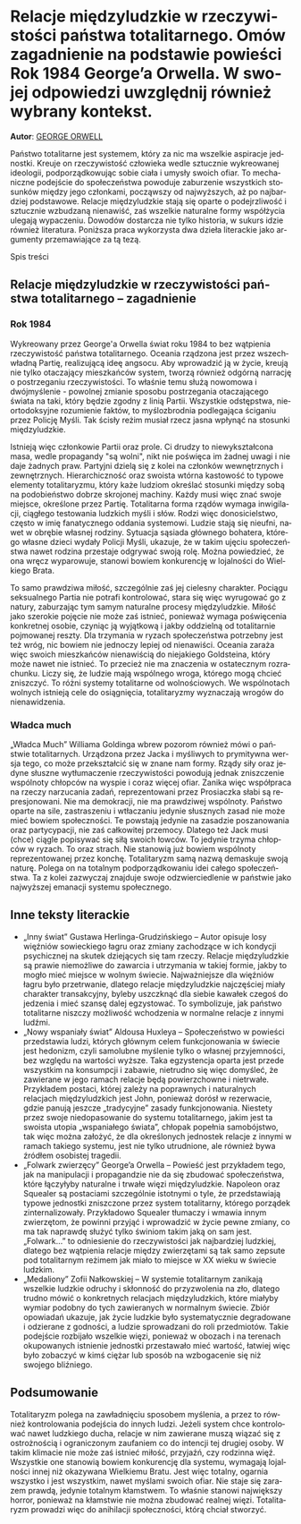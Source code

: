 # Re­la­cje mię­dzy­ludz­kie w rze­czy­wi­sto­ści pań­stwa to­ta­li­tar­ne­go. Omów za­gad­nie­nie na pod­sta­wie po­wie­ści Rok 1984 Geo­r­ge­’a Or­wel­la. W swo­jej od­po­wie­dzi uwzględ­nij rów­nież wy­bra­ny kon­tekst.

**Autor**: [GEORGE ORWELL](https://poezja.org/wz/George_Orwell/)

Pań­stwo to­ta­li­tar­ne jest sys­te­mem, któ­ry za nic ma wszel­kie aspi­ra­cje jed­nost­ki. Kreu­je on rze­czy­wi­stość czło­wie­ka we­dle sztucz­nie wy­kre­owa­nej ide­olo­gii, pod­po­rząd­ko­wu­jąc so­bie cia­ła i umy­sły swo­ich ofiar. To me­cha­nicz­ne po­dej­ście do spo­łe­czeń­stwa po­wo­du­je za­bu­rze­nie wszyst­kich sto­sun­ków mię­dzy jego człon­ka­mi, po­cząw­szy od naj­wyż­szych, aż po naj­bar­dziej pod­sta­wo­we. Re­la­cje mię­dzy­ludz­kie sta­ją się opar­te o po­dejrz­li­wość i sztucz­nie wzbu­dza­ną nie­na­wiść, zaś wszel­kie na­tu­ral­ne for­my współ­ży­cia ule­ga­ją wy­pa­cze­niu. Do­wo­dów do­star­cza nie tyl­ko hi­sto­ria, w su­kurs idzie rów­nież li­te­ra­tu­ra. Po­niż­sza pra­ca wy­ko­rzy­sta dwa dzie­ła li­te­rac­kie jako ar­gu­men­ty prze­ma­wia­ją­ce za tą tezą.

Spis treści



## Re­la­cje mię­dzy­ludz­kie w rze­czy­wi­sto­ści pań­stwa to­ta­li­tar­ne­go – zagadnienie

### Rok 1984

Wy­kre­owa­ny przez Geo­r­ge­'a Or­wel­la świat roku 1984 to bez wąt­pie­nia rzeczywistość państwa totalitarnego. Oce­ania rzą­dzo­na jest przez wszech­wład­ną Par­tię, re­ali­zu­ją­cą ideę ang­so­cu. Aby wpro­wa­dzić ją w ży­cie, kreu­ją nie tyl­ko ota­cza­ją­cy miesz­kań­ców sys­tem, two­rzą rów­nież od­gór­ną nar­ra­cję o po­strze­ga­niu rze­czy­wi­sto­ści. To wła­śnie temu słu­żą nowomowa i dwójmyślenie - powolnej zmianie sposobu postrzegania otaczającego świata na taki, który będzie zgodny z linią Partii. Wszyst­kie od­stęp­stwa, nie­orto­dok­syj­ne ro­zu­mie­nie fak­tów, to my­ślo­zbrod­nia pod­le­ga­ją­ca ści­ga­niu przez Po­li­cję My­śli. Tak ści­sły re­żim mu­siał rzecz ja­sna wpły­nąć na stosunki międzyludzkie.

Ist­nie­ją więc człon­ko­wie Par­tii oraz pro­le. Ci dru­dzy to niewykształcona masa, we­dle pro­pa­gan­dy "są wol­ni", nikt nie po­świę­ca im żad­nej uwa­gi i nie daje żad­nych praw. Par­tyj­ni dzie­lą się z ko­lei na człon­ków we­wnętrz­nych i ze­wnętrz­nych. Hierarchiczność oraz swoista wtórna kastowość to ty­po­we ele­men­ty to­ta­li­ta­ry­zmu, któ­ry każe lu­dziom okre­ślać sto­sun­ki mię­dzy sobą na po­do­bień­stwo do­brze skro­jo­nej ma­chi­ny. Każdy musi więc znać swoje miejsce, określone przez Partię. To­ta­li­tar­na for­ma rzą­dów wy­ma­ga in­wi­gi­la­cji, cią­głe­go te­sto­wa­nia ludz­kich my­śli i słów. Ro­dzi więc do­no­si­ciel­stwo, czę­sto w imię fa­na­tycz­ne­go od­da­nia sys­te­mo­wi. Lu­dzie sta­ją się nie­uf­ni, na­wet w ob­rę­bie wła­snej ro­dzi­ny. Sy­tu­acja są­sia­da głów­ne­go bo­ha­te­ra, któ­re­go wła­sne dzie­ci wy­da­ły Policji Myśli, uka­zu­je, że w ta­kim uję­ciu spo­łe­czeń­stwa na­wet ro­dzi­na prze­sta­je od­gry­wać swo­ją rolę. Moż­na po­wie­dzieć, że ona wręcz wy­pa­ro­wu­je, sta­no­wi bo­wiem kon­ku­ren­cję w lo­jal­no­ści do Wiel­kie­go Bra­ta.



To samo prawdziwa miłość, szczególnie zaś jej cielesny charakter. Po­cią­gu sek­su­al­ne­go Par­tia nie po­tra­fi kon­tro­lo­wać, sta­ra się więc wy­ru­go­wać go z na­tu­ry, za­bu­rza­jąc tym sa­mym na­tu­ral­ne pro­ce­sy mię­dzy­ludz­kie. Mi­łość jako sze­ro­kie po­ję­cie nie może zaś ist­nieć, po­nie­waż wy­ma­ga po­świę­ce­nia kon­kret­nej oso­bie, czy­niąc ją wy­jąt­ko­wą i jak­by od­dziel­ną od to­ta­li­tar­nie poj­mo­wa­nej resz­ty. Dla trzymania w ryzach społeczeństwa potrzebny jest też wróg, nic bowiem nie jednoczy lepiej od nienawiści. Oce­ania za­ra­ża więc swo­ich miesz­kań­ców nie­na­wi­ścią do nie­ja­kie­go Gold­ste­ina, któ­ry może na­wet nie ist­nieć. To prze­cież nie ma zna­cze­nia w osta­tecz­nym roz­ra­chun­ku. Li­czy się, że lu­dzie mają wspól­ne­go wro­ga, któ­re­go mogą chcieć znisz­czyć. To róż­ni sys­te­my to­ta­li­tar­ne od wol­no­ścio­wych. We wspólnotach wolnych istnieją cele do osiągnięcia, totalitaryzmy wyznaczają wrogów do nienawidzenia.

### Władca much

„Władca Much” Williama Goldinga wbrew po­zo­rom rów­nież mówi o pań­stwie to­ta­li­tar­nych. Urzą­dzo­na przez Jac­ka i my­śli­wych to pry­mi­tyw­na wer­sja tego, co może prze­kształ­cić się w zna­ne nam for­my. Rzą­dy siły oraz je­dy­ne słusz­ne wy­tłu­ma­cze­nie rze­czy­wi­sto­ści po­wo­du­ją jed­nak zniszczenie wspólnoty chłopców na wyspie i coraz więcej ofiar. Za­ni­ka więc współ­pra­ca na rze­czy na­rzu­ca­nia za­dań, re­pre­zen­to­wa­ni przez Pro­siacz­ka sła­bi są re­pre­sjo­no­wa­ni. Nie ma demokracji, nie ma prawdziwej wspólnoty. Pań­stwo opar­te na sile, za­stra­sze­niu i wtła­cza­niu je­dy­nie słusz­nych za­sad nie może mieć bo­wiem spo­łecz­no­ści. Te po­wsta­ją je­dy­nie na za­sa­dzie po­sza­no­wa­nia oraz par­ty­cy­pa­cji, nie zaś cał­ko­wi­tej prze­mo­cy. Dla­te­go też Jack musi (chce) cią­gle popisywać się siłą swoich łowców. To je­dy­nie trzy­ma chłop­ców w ry­zach. To oraz strach. Nie stanowią już bowiem wspólnoty reprezentowanej przez konchę. To­ta­li­ta­ryzm samą na­zwą de­ma­sku­je swo­ją na­tu­rę. Po­le­ga on na to­tal­nym pod­po­rząd­ko­wa­niu idei ca­łe­go spo­łe­czeń­stwa. Ta z ko­lei za­zwy­czaj znaj­du­je swo­je od­zwier­cie­dle­nie w pań­stwie jako naj­wyż­szej ema­na­cji sys­te­mu spo­łecz­ne­go.



## Inne teksty literackie

- „Inny świat” Gustawa Herlinga-Grudzińskiego – Autor opisuje losy więźniów sowieckiego łagru oraz zmiany zachodzące w ich kondycji psychicznej na skutek dziejących się tam rzeczy. Relacje międzyludzkie są prawie niemożliwe do zawarcia i utrzymania w takiej formie, jakby to mogło mieć miejsce w wolnym świecie. Najważniejsze dla więźniów łagru było przetrwanie, dlatego relacje międzyludzkie najczęściej miały charakter transakcyjny, byleby uszczknąć dla siebie kawałek czegoś do jedzenia i mieć szansę dalej egzystować. To symbolizuje, jak państwo totalitarne niszczy możliwość wchodzenia w normalne relacje z innymi ludźmi.
- „Nowy wspaniały świat” Aldousa Huxleya – Społeczeństwo w powieści przedstawia ludzi, których głównym celem funkcjonowania w świecie jest hedonizm, czyli samolubne myślenie tylko o własnej przyjemności, bez względu na wartości wyższe. Taka egzystencja oparta jest przede wszystkim na konsumpcji i zabawie, nietrudno się więc domyśleć, że zawierane w jego ramach relacje będą powierzchowne i nietrwałe. Przykładem postaci, której zależy na poprawnych i naturalnych relacjach międzyludzkich jest John, ponieważ dorósł w rezerwacie, gdzie panują jeszcze „tradycyjne” zasady funkcjonowania. Niestety przez swoje niedopasowanie do systemu totalitarnego, jakim jest ta swoista utopia „wspaniałego świata”, chłopak popełnia samobójstwo, tak więc można założyć, że dla określonych jednostek relacje z innymi w ramach takiego systemu, jest nie tylko utrudnione, ale również bywa źródłem osobistej tragedii.
- „Folwark zwierzęcy” George’a Orwella – Powieść jest przykładem tego, jak na manipulacji i propagandzie nie da się zbudować społeczeństwa, które łączyłyby naturalne i trwałe więzi międzyludzkie. Napoleon oraz Squealer są postaciami szczególnie istotnymi o tyle, że przedstawiają typowe jednostki zniszczone przez system totalitarny, którego porządek zinternalizowały. Przykładowo Squealer tłumaczy i wmawia innym zwierzętom, że powinni przyjąć i wprowadzić w życie pewne zmiany, co ma tak naprawdę służyć tylko świniom takim jaką on sam jest. „Folwark…” to odniesienie do rzeczywistości jak najbardziej ludzkiej, dlatego bez wątpienia relacje między zwierzętami są tak samo zepsute pod totalitarnym reżimem jak miało to miejsce w XX wieku w świecie ludzkim.
- „Medaliony” Zofii Nałkowskiej – W systemie totalitarnym zanikają wszelkie ludzkie odruchy i skłonność do przyzwolenia na zło, dlatego trudno mówić o konkretnych relacjach międzyludzkich, które miałyby wymiar podobny do tych zawieranych w normalnym świecie. Zbiór opowiadań ukazuje, jak życie ludzkie było systematycznie degradowane i odzierane z godności, a ludzie sprowadzani do roli przedmiotów. Takie podejście rozbijało wszelkie więzi, ponieważ w obozach i na terenach okupowanych istnienie jednostki przestawało mieć wartość, łatwiej więc było zobaczyć w kimś ciężar lub sposób na wzbogacenie się niż swojego bliźniego.

## Podsumowanie

To­ta­li­ta­ryzm po­le­ga na za­wład­nię­ciu spo­so­bem my­śle­nia, a przez to rów­nież kon­tro­lo­wa­nia po­dej­ścia do in­nych lu­dzi. Je­że­li sys­tem chce kon­tro­lo­wać na­wet ludz­kie­go du­cha, re­la­cje w nim za­wie­ra­ne mu­szą wią­zać się z ostroż­no­ścią i ogra­ni­czo­nym za­ufa­niem co do in­ten­cji tej dru­giej oso­by. W ta­kim kli­ma­cie nie może zaś ist­nieć mi­łość, przy­jaźń, czy ro­dzin­na więź. Wszyst­kie one sta­no­wią bo­wiem kon­ku­ren­cję dla sys­te­mu, wy­ma­ga­ją lo­jal­no­ści in­nej niż oka­zy­wa­na Wiel­kie­mu Bra­tu. Jest więc to­tal­ny, ogar­nia wszyst­ko i jest wszyst­kim, na­wet my­śla­mi swo­ich ofiar. Nie sta­je się za­ra­zem praw­dą, je­dy­nie to­tal­nym kłam­stwem. To wła­śnie sta­no­wi naj­więk­szy hor­ror, po­nie­waż na kłam­stwie nie moż­na zbu­do­wać re­al­nej wię­zi. To­ta­li­ta­ryzm pro­wa­dzi więc do ani­hi­la­cji spo­łecz­no­ści, któ­rą chciał stwo­rzyć.

